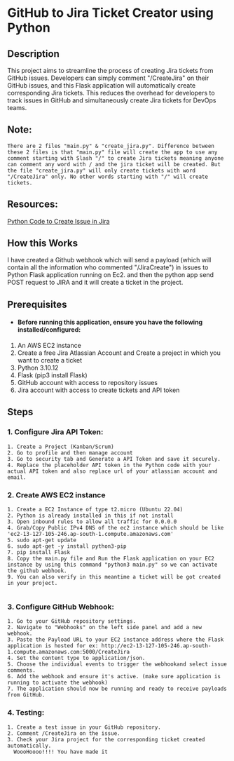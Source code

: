 # GitHub to Jira Ticket Creator using Python 
## Description
This project aims to streamline the process of creating Jira tickets from GitHub issues. Developers can simply comment "/CreateJira" on their GitHub issues, and this Flask application will automatically create corresponding Jira tickets. This reduces the overhead for developers to track issues in GitHub and simultaneously create Jira tickets for DevOps teams.

## Note:

```
There are 2 files "main.py" & "create_jira.py". Difference between these 2 files is that "main.py" file will create the app to use any comment starting with Slash "/" to create Jira tickets meaning anyone can comment any word with / and the jira ticket will be created. But the file "create_jira.py" will only create tickets with word "/CreateJira" only. No other words starting with "/" will create tickets.
```


## Resources:

[Python Code to Create Issue in Jira ](https://developer.atlassian.com/cloud/jira/platform/rest/v3/api-group-issues/#api-rest-api-3-issue-post)



## How this Works

I have created a Github webhook which will send a payload (which will contain all the information who commented "/JiraCreate") in issues to Python Flask application running on Ec2. and then the python app send POST request to JIRA and it will create a ticket in the project.

## Prerequisites
- #### Before running this application, ensure you have the following installed/configured:

1. An AWS EC2 instance
2. Create a free Jira Atlassian Account and Create a project in which you want to create a ticket
3. Python 3.10.12
4. Flask (pip3 install Flask)
5. GitHub account with access to repository issues
6. Jira account with access to create tickets and API token

## Steps


### 1. Configure Jira API Token:
```
1. Create a Project (Kanban/Scrum)
2. Go to profile and then manage account
3. Go to security tab and Generate a API Token and save it securely.
4. Replace the placeholder API token in the Python code with your actual API token and also replace url of your atlassian account and email.

```


### 2. Create AWS EC2 instance
```
1. Create a EC2 Instance of type t2.micro (Ubuntu 22.04) 
2. Python is already installed in this if not install
3. Open inbound rules to allow all traffic for 0.0.0.0
4. Grab/Copy Public IPv4 DNS of the ec2 instance which should be like 'ec2-13-127-105-246.ap-south-1.compute.amazonaws.com'
5. sudo apt-get update
6. sudo apt-get -y install python3-pip
7. pip install Flask
8. Copy the main.py file and Run the Flask application on your EC2 instance by using this command "python3 main.py" so we can activate the github webhook.
9. You can also verify in this meantime a ticket will be got created in your project.


```



### 3. Configure GitHub Webhook:
```
1. Go to your GitHub repository settings.
2. Navigate to "Webhooks" on the left side panel and add a new webhook.
3. Paste the Payload URL to your EC2 instance address where the Flask application is hosted for ex: http://ec2-13-127-105-246.ap-south-1.compute.amazonaws.com:5000/CreateJira
4. Set the content type to application/json.
5. Choose the individual events to trigger the webhookand select issue comments.
6. Add the webhook and ensure it's active. (make sure application is running to activate the webhook)
7. The application should now be running and ready to receive payloads from GitHub.

```

###  4. Testing:

```
1. Create a test issue in your GitHub repository.
2. Comment /CreateJira on the issue.
3. Check your Jira project for the corresponding ticket created automatically.
  WoooHoooo!!!! You have made it



```
